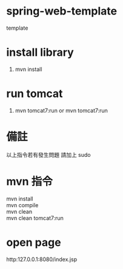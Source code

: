 # spring-web-template
template

# install library
1. mvn install


# run tomcat
1. mvn tomcat7:run or mvn tomcat7:run

# 備註
以上指令若有發生問題 請加上 sudo

# mvn 指令
mvn install   
mvn compile   
mvn clean   
mvn clean tomcat7:run

# open page
http:127.0.0.1:8080/index.jsp

